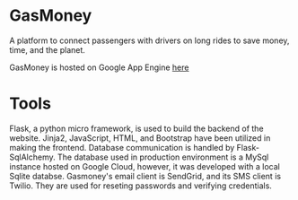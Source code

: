 # GasMoney
A platform to connect passengers with drivers on long rides to save money, time, and the planet.

GasMoney is hosted on Google App Engine [here](https://sonic-passkey-336007.ue.r.appspot.com/)

# Tools
Flask, a python micro framework, is used to build the backend of the website. Jinja2, JavaScript, HTML, and Bootstrap have been utilized in making the frontend.
Database communication is handled by Flask-SqlAlchemy. The database used in production environment is a MySql instance hosted on Google Cloud, however, it was developed with a local Sqlite databse.
Gasmoney's email client is SendGrid, and its SMS client is Twilio. They are used for reseting passwords and verifying credentials.
